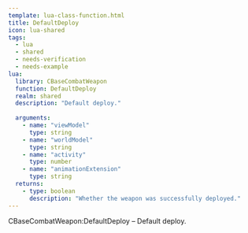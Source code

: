```yaml
---
template: lua-class-function.html
title: DefaultDeploy
icon: lua-shared
tags:
  - lua
  - shared
  - needs-verification
  - needs-example
lua:
  library: CBaseCombatWeapon
  function: DefaultDeploy
  realm: shared
  description: "Default deploy."
  
  arguments:
    - name: "viewModel"
      type: string
    - name: "worldModel"
      type: string
    - name: "activity"
      type: number
    - name: "animationExtension"
      type: string
  returns:
    - type: boolean
      description: "Whether the weapon was successfully deployed."
---
```


<div class="lua__search__keywords">
CBaseCombatWeapon:DefaultDeploy &#x2013; Default deploy.
</div>
